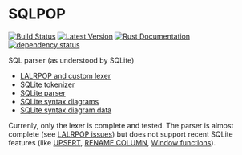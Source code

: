 # SQLPOP

[![Build Status](https://github.com/gwenn/sqlpop/workflows/Rust/badge.svg)](https://github.com/gwenn/sqlpop/actions)
[![Latest Version](https://img.shields.io/crates/v/sqlpop.svg)](https://crates.io/crates/sqlpop)
[![Rust Documentation](https://img.shields.io/badge/api-rustdoc-blue.svg)](https://docs.rs/sqlpop)
[![dependency status](https://deps.rs/repo/github/gwenn/sqlpop/status.svg)](https://deps.rs/repo/github/gwenn/sqlpop)

SQL parser (as understood by SQLite)

* [LALRPOP and custom lexer](https://github.com/nikomatsakis/lalrpop/issues/39)
* [SQLite tokenizer](http://www.sqlite.org/src/artifact?ci=trunk&filename=src/tokenize.c)
* [SQLite parser](http://www.sqlite.org/src/artifact?ci=trunk&filename=src/parse.y)
* [SQLite syntax diagrams](https://www.sqlite.org/syntaxdiagrams.html)
* [SQLite syntax diagram data](http://www.sqlite.org/docsrc/doc/tip/art/syntax/bubble-generator-data.tcl?mimetype=text/plain)

Currenly, only the lexer is complete and tested.
The parser is almost complete (see [LALRPOP issues](https://github.com/nikomatsakis/lalrpop/issues/156)) but does not support recent SQLite features (like [UPSERT](https://sqlite.org/lang_UPSERT.html), [RENAME COLUMN](https://sqlite.org/lang_altertable.html), [Window functions](https://sqlite.org/windowfunctions.html)).
